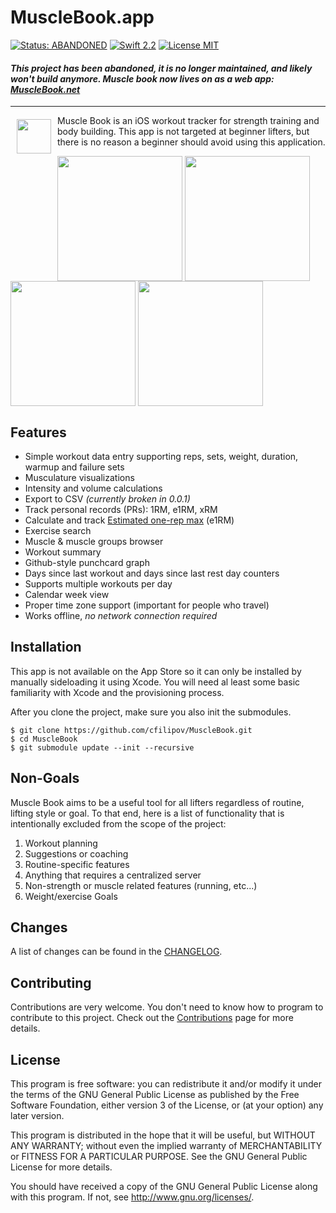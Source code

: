 # MuscleBook.app

[![Status: ABANDONED](https://img.shields.io/badge/Status-ABANDONED-red.svg?style=flat)](https://www.gnu.org/licenses/gpl-3.0.en.html)
[![Swift 2.2](https://img.shields.io/badge/Swift-2.2-orange.svg?style=flat)](https://swift.org)
[![License MIT](https://img.shields.io/badge/License-GPL%20v3-blue.svg?style=flat)](https://www.gnu.org/licenses/gpl-3.0.en.html)

#### *This project has been abandoned, it is no longer maintained, and likely won't build anymore. Muscle book now lives on as a web app: [MuscleBook.net](https://github.com/cfilipov/MuscleBook.net)*

* * *

<a href="https://d3js.org"><img src="Icon512.png" align="left" hspace="10" vspace="6" width="55px"></a>

Muscle Book is an iOS workout tracker for strength training and body building. This app is not targeted at beginner lifters, but there is no reason a beginner should avoid using this application.

<img src="Screenshots/Main.png" width="200px" valign="top" />
<img src="Screenshots/AddDataPoint.png" width="200px" valign="top" />
<img src="Screenshots/ExerciseDetails.png" width="200px" valign="top" />
<img src="Screenshots/ExerciseStatistics.png" width="200px" valign="top" />

## Features

- Simple workout data entry supporting reps, sets, weight, duration, warmup and failure sets
- Musculature visualizations
- Intensity and volume calculations
- Export to CSV *(currently broken in 0.0.1)*
- Track personal records (PRs): 1RM, e1RM, xRM
- Calculate and track [Estimated one-rep max](http://www.exrx.net/Calculators/OneRepMax.html) (e1RM)
- Exercise search
- Muscle & muscle groups browser
- Workout summary
- Github-style punchcard graph
- Days since last workout and days since last rest day counters
- Supports multiple workouts per day
- Calendar week view
- Proper time zone support (important for people who travel)
- Works offline, *no network connection required*

## Installation

This app is not available on the App Store so it can only be installed by manually sideloading it using Xcode. You will need al least some basic familiarity with Xcode and the provisioning process.

After you clone the project, make sure you also init the submodules.

	$ git clone https://github.com/cfilipov/MuscleBook.git
	$ cd MuscleBook
	$ git submodule update --init --recursive

## Non-Goals

Muscle Book aims to be a useful tool for all lifters regardless of routine, lifting style or goal. To that end, here is a list of functionality that is intentionally excluded from the scope of the project:

1. Workout planning
2. Suggestions or coaching
3. Routine-specific features
4. Anything that requires a centralized server
5. Non-strength or muscle related features (running, etc...)
6. Weight/exercise Goals

## Changes

A list of changes can be found in the [CHANGELOG](CHANGELOG.md).

## Contributing

Contributions are very welcome. You don't need to know how to program to contribute to this project. Check out the [Contributions](CONTRIBUTING.md) page for more details.

## License

This program is free software: you can redistribute it and/or modify
it under the terms of the GNU General Public License as published by
the Free Software Foundation, either version 3 of the License, or
(at your option) any later version.

This program is distributed in the hope that it will be useful,
but WITHOUT ANY WARRANTY; without even the implied warranty of
MERCHANTABILITY or FITNESS FOR A PARTICULAR PURPOSE.  See the
GNU General Public License for more details.

You should have received a copy of the GNU General Public License
along with this program.  If not, see <http://www.gnu.org/licenses/>.
